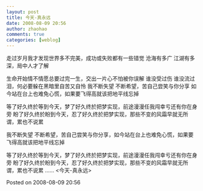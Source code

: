 ```yaml
---
layout: post
title: 今天-真永远
date: 2008-08-09 20:56
author: zhaohao
comments: true
categories: [weblog]
---
```

走过岁月我才发现世界多不完美，成功或失败都有一些错觉
沧海有多广 江湖有多深，局中人才了解

生命开始情不情愿总要过完一生，交出一片心不怕被你误解
谁没受过伤 谁没流过泪，何必要躲在黑暗里自苦又自怜
我不断失望 不断希望，苦自己尝笑与你分享
如今站在台上也难免心慌，如果要飞得高就该把地平线忘掉

等了好久终於等到今天，梦了好久终於把梦实现，前途漫漫任我闯幸亏还有你在身旁
盼了好久终於盼到今天，忍了好久终於把梦实现，那些不变的风霜早就无所谓，累也不说累

我不断失望 不断希望，苦自己尝笑与你分享，如今站在台上也难免心慌，如果要飞得高就该把地平线忘掉

等了好久终於等到今天，梦了好久终於把梦实现，前途漫漫任我闯幸亏还有你在身旁
盼了好久终於盼到今天，忍了好久终於把梦实现，那些不变的风霜早就无所谓，累也不说累
…… &lt;今天-真永远&gt;

Posted on 2008-08-09 20:56
